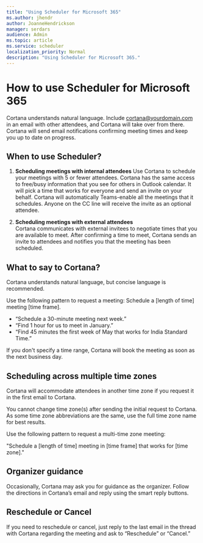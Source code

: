 ```yaml
---
title: "Using Scheduler for Microsoft 365"
ms.author: jhendr
author: JoanneHendrickson
manager: serdars
audience: Admin
ms.topic: article
ms.service: scheduler
localization_priority: Normal
description: "Using Scheduler for Microsoft 365."
---
```

# How to use Scheduler for Microsoft 365

Cortana understands natural language. Include cortana@yourdomain.com in an email with other attendees, and Cortana will take over from there. Cortana will send email notifications confirming meeting times and keep you up to date on progress.

## When to use Scheduler?

1. **Scheduling meetings with internal attendees** 
Use Cortana to schedule your meetings with 5 or fewer attendees. Cortana has the same access to free/busy information that you see for others in Outlook calendar. It will pick a time that works for everyone and send an invite on your behalf. Cortana will automatically Teams-enable all the meetings that it schedules. Anyone on the CC line will receive the invite as an optional attendee.  

2. **Scheduling meetings with external attendees**  
Cortana communicates with external invitees to negotiate times that you are available to meet. After confirming a time to meet, Cortana sends an invite to attendees and notifies you that the meeting has been scheduled.

## What to say to Cortana?

Cortana understands natural language, but concise language is recommended. 

Use the following pattern to request a meeting: Schedule a [length of time] meeting [time frame].  

- “Schedule a 30-minute meeting next week.”  
- “Find 1 hour for us to meet in January.” 
- “Find 45 minutes the first week of May that works for India Standard Time.” 

If you don't specify a time range, Cortana will book the meeting as soon as the next business day.

## Scheduling across multiple time zones

Cortana will accommodate attendees in another time zone if you request it in the first email to Cortana.  

You cannot change time zone(s) after sending the initial request to Cortana. As some time zone abbreviations are the same, use the full time zone name for best results.  

Use the following pattern to request a multi-time zone meeting:  

"Schedule a [length of time] meeting in [time frame] that works for [time zone]."  

## Organizer guidance

Occasionally, Cortana may ask you for guidance as the organizer. Follow the directions in Cortana’s email and reply using the smart reply buttons.

## Reschedule or Cancel

If you need to reschedule or cancel, just reply to the last email in the thread with Cortana regarding the meeting and ask to “Reschedule” or “Cancel.” 
